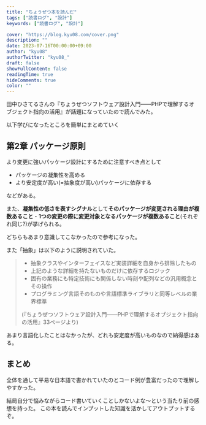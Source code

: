 ```yaml
---
title: "ちょうぜつ本を読んだ"
tags: ["読書ログ", "設計"]
keywords: ["読書ログ", "設計"]

cover: "https://blog.kyu08.com/cover.png"
description: ""
date: 2023-07-16T00:00:00+09:00
author: "kyu08"
authorTwitter: "kyu08_"
draft: false
showFullContent: false
readingTime: true
hideComments: true
color: ""
---
```


田中ひさてるさんの『ちょうぜつソフトウェア設計入門――PHPで理解するオブジェクト指向の活用』が話題になっていたので読んでみた。

以下学びになったところを簡単にまとめていく

## 第2章 パッケージ原則
より変更に強いパッケージ設計にするために注意すべき点として

- パッケージの凝集性を高める
- より安定度が高い(=抽象度が高い)パッケージに依存する

などがある。

また、**凝集性の低さを表すシグナル**として**そのパッケージが変更される理由が複数あること**・**1つの変更の際に変更対象となるパッケージが複数あること**(それぞれ同じ?)が挙げられる。

どちらもあまり意識してこなかったので参考になった。

また「抽象」は以下のように説明されていた。

> - 抽象クラスやインターフェイスなど実装詳細を自身から排除したもの
> - 上記のような詳細を持たないものだけに依存するロジック
> - 固有の業務にも特定技術にも関係しない時刻や配列などの汎用概念とその操作
> - プログラミング言語そのものや言語標準ライブラリと同等レベルの業界標準
> 
> (『ちょうぜつソフトウェア設計入門――PHPで理解するオブジェクト指向の活用』33ページより)

あまり言語化したことはなかったが、どれも安定度が高いものなので納得感はある。

## まとめ
全体を通して平易な日本語で書かれていたのとコード例が豊富だったので理解しやすかった。

結局自分で悩みながらコード書いていくことしかないよな〜という当たり前の感想を持った。
この本を読んでインプットした知識を活かしてアウトプットするぞ。
